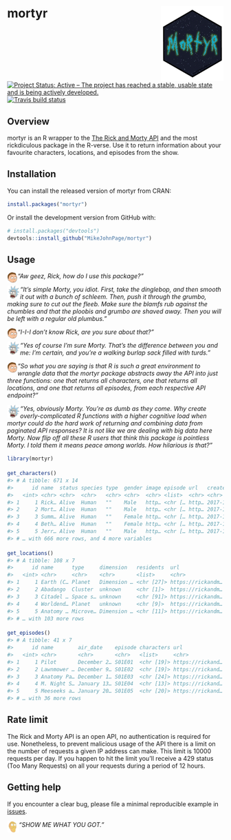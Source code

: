 
<!-- README.md is generated from README.Rmd. Please edit that file -->

# mortyr <img src='man/figures/logo.png' align="right" height="175" /></a>

<!-- badges: start -->

[![Project Status: Active – The project has reached a stable, usable
state and is being actively
developed.](http://www.repostatus.org/badges/latest/active.svg)](http://www.repostatus.org/#active)
[![Travis build
status](https://travis-ci.org/MikeJohnPage/mortyr.svg?branch=master)](https://travis-ci.org/MikeJohnPage/mortyr)
<!-- badges: end -->

## Overview

mortyr is an R wrapper to the [The Rick and Morty
API](https://rickandmortyapi.com/) and the most rickdiculous package in
the R-verse. Use it to return information about your favourite
characters, locations, and episodes from the show.

## Installation

You can install the released version of mortyr from CRAN:

``` r
install.packages("mortyr")
```

Or install the development version from GitHub with:

``` r
# install.packages("devtools")
devtools::install_github("MikeJohnPage/mortyr")
```

## Usage

<img src='man/figures/morty.png' align="left" height="24" /></a> *“Aw
geez, Rick, how do I use this package?”*

<img src='man/figures/rick.png' align="left" height="30" /></a> *“It’s
simple Morty, you idiot. First, take the dinglebop, and then smooth it
out with a bunch of schleem. Then, push it through the grumbo, making
sure to cut out the fleeb. Make sure the blamfs rub against the chumbles
and that the ploobis and grumbo are shaved away. Then you will be left
with a regular old plumbus.”*

<img src='man/figures/morty.png' align="left" height="24" /></a> *“I-I-I
don’t know Rick, are you sure about that?”*

<img src='man/figures/rick.png' align="left" height="30" /></a> *“Yes of
course I’m sure Morty. That’s the difference between you and me: I’m
certain, and you’re a walking burlap sack filled with turds.”*

<img src='man/figures/morty.png' align="left" height="24" /></a> *“So
what you are saying is that R is such a great environment to wrangle
data that the mortyr package abstracts away the API into just three
functions: one that returns all characters, one that returns all
locations, and one that returns all episodes, from each respective API
endpoint?”*

<img src='man/figures/rick.png' align="left" height="30" /></a> *“Yes,
obviously Morty. You’re as dumb as they come. Why create
overly-complicated R functions with a higher cognitive load when mortyr
could do the hard work of returning and combining data from paginated
API responses? It is not like we are dealing with big data here Morty.
Now flip off all these R users that think this package is pointless
Morty. I told them it means peace among worlds. How hilarious is that?”*

``` r
library(mortyr)

get_characters()
#> # A tibble: 671 x 14
#>      id name  status species type  gender image episode url   created
#>   <int> <chr> <chr>  <chr>   <chr> <chr>  <chr> <list>  <chr> <chr>  
#> 1     1 Rick… Alive  Human   ""    Male   http… <chr [… http… 2017-1…
#> 2     2 Mort… Alive  Human   ""    Male   http… <chr [… http… 2017-1…
#> 3     3 Summ… Alive  Human   ""    Female http… <chr [… http… 2017-1…
#> 4     4 Beth… Alive  Human   ""    Female http… <chr [… http… 2017-1…
#> 5     5 Jerr… Alive  Human   ""    Male   http… <chr [… http… 2017-1…
#> # … with 666 more rows, and 4 more variables

get_locations()
#> # A tibble: 108 x 7
#>      id name      type     dimension   residents  url               created     
#>   <int> <chr>     <chr>    <chr>       <list>     <chr>             <chr>       
#> 1     1 Earth (C… Planet   Dimension … <chr [27]> https://rickandm… 2017-11-10T…
#> 2     2 Abadango  Cluster  unknown     <chr [1]>  https://rickandm… 2017-11-10T…
#> 3     3 Citadel … Space s… unknown     <chr [91]> https://rickandm… 2017-11-10T…
#> 4     4 Worldend… Planet   unknown     <chr [9]>  https://rickandm… 2017-11-10T…
#> 5     5 Anatomy … Microve… Dimension … <chr [11]> https://rickandm… 2017-11-10T…
#> # … with 103 more rows

get_episodes()
#> # A tibble: 41 x 7
#>      id name        air_date    episode characters url              created     
#>   <int> <chr>       <chr>       <chr>   <list>     <chr>            <chr>       
#> 1     1 Pilot       December 2… S01E01  <chr [19]> https://rickand… 2017-11-10T…
#> 2     2 Lawnmower … December 9… S01E02  <chr [19]> https://rickand… 2017-11-10T…
#> 3     3 Anatomy Pa… December 1… S01E03  <chr [24]> https://rickand… 2017-11-10T…
#> 4     4 M. Night S… January 13… S01E04  <chr [13]> https://rickand… 2017-11-10T…
#> 5     5 Meeseeks a… January 20… S01E05  <chr [20]> https://rickand… 2017-11-10T…
#> # … with 36 more rows
```

## Rate limit

The Rick and Morty API is an open API, no authentication is required for
use. Nonetheless, to prevent malicious usage of the API there is a limit
on the number of requests a given IP address can make. This limit is
10000 requests per day. If you happen to hit the limit you’ll receive a
429 status (Too Many Requests) on all your requests during a period of
12 hours.

## Getting help

If you encounter a clear bug, please file a minimal reproducible example
in [issues](https://github.com/MikeJohnPage/mortyr/issues).

<img src='man/figures/show-me-what-you-got.png' align="left" height="27" /></a>
*“SHOW ME WHAT YOU GOT.”*
